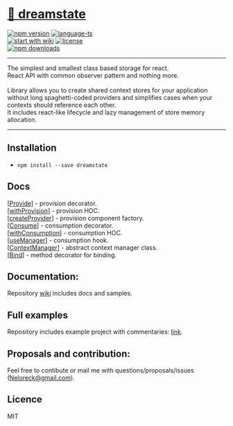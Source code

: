 # <a href='https://www.npmjs.com/package/dreamstate'> 🗻 dreamstate </a>

[![npm version](https://img.shields.io/npm/v/dreamstate.svg?style=flat-square)](https://www.npmjs.com/package/dreamstate)
[![language-ts](https://img.shields.io/badge/language-typescript%3A%20100%25-blue.svg?style=flat)](https://github.com/Neloreck/redux-cbd/search?l=typescript)<br/>
[![start with wiki](https://img.shields.io/badge/docs-wiki-blue.svg?style=flat)](https://github.com/Neloreck/dreamstate/wiki)
                      [![license](https://img.shields.io/badge/license-MIT-blue.svg?style=flat)](https://github.com/Neloreck/redux-cbd/blob/master/LICENSE)
<br/>
[![npm downloads](https://img.shields.io/npm/dt/dreamstate.svg?style=flat-square)](https://www.npmjs.com/package/dreamstate)

<hr/>

The simplest and smallest class based storage for react. <br/>
React API with common observer pattern and nothing more.
<br/> <br/>
Library allows you to create shared context stores for your application without long spaghetti-coded providers and simplifies cases when your contexts should reference each other. <br/>
It includes react-like lifecycle and lazy management of store memory allocation.

<hr/>

## Installation

- `npm install --save dreamstate`

## Docs
[[Provide](https://github.com/Neloreck/dreamstate/wiki/@Provide)] - provision decorator. <br/>
[[withProvision](https://github.com/Neloreck/dreamstate/wiki/withProvision)] - provision HOC. <br/>
[[createProvider](https://github.com/Neloreck/dreamstate/wiki/createProvider)] - provision component factory. <br/>
[[Consume](https://github.com/Neloreck/dreamstate/wiki/@Consume)] - consumption decorator. <br/>
[[withConsumption](https://github.com/Neloreck/dreamstate/wiki/withConsumption)] - consumption HOC. <br/>
[[useManager](https://github.com/Neloreck/dreamstate/wiki/useManager)] - consumption hook. <br/>
[[ContextManager](https://github.com/Neloreck/dreamstate/wiki/ContextManager)] - abstract context manager class. <br/>
[[Bind](https://github.com/Neloreck/dreamstate/wiki/@Bind)] - method decorator for binding. <br/>

## Documentation:

Repository [wiki](https://github.com/Neloreck/dreamstate/wiki) includes docs and samples. <br/>

## Full examples

Repository includes example project with commentaries: <a href='https://github.com/Neloreck/dreamstate/tree/master/examples'>link</a>. <br/>

## Proposals and contribution:

  Feel free to contibute or mail me with questions/proposals/issues (Neloreck@gmail.com). <br/>

## Licence

MIT
